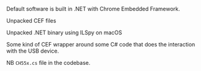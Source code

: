 Default software is built in .NET with Chrome Embedded Framework.

Unpacked CEF files

Unpacked .NET binary using ILSpy on macOS

Some kind of CEF wrapper around some C# code that does the interaction with the USB device.

NB `CH55x.cs` file in the codebase.
